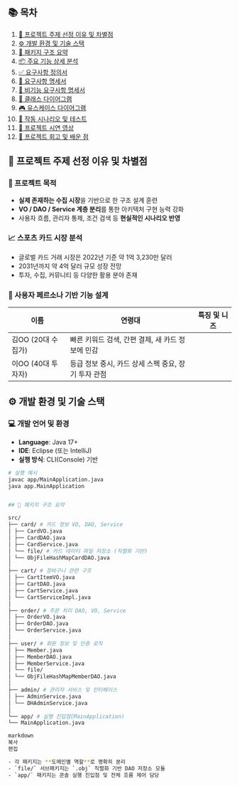 ## 📚 목차

1. [🧠 프로젝트 주제 선정 이유 및 차별점](#-프로젝트-주제-선정-이유-및-차별점)
2. [⚙️ 개발 환경 및 기술 스택](#-개발-환경-및-기술-스택)
3. [📁 패키지 구조 요약](#-패키지-구조-요약)
4. [📦 주요 기능 상세 분석](#-주요-기능-상세-분석)
5. [✅ 요구사항 정의서](#-요구사항-정의서)
6. [📝 요구사항 명세서](#-요구사항-명세서)
7. [🔐 비기능 요구사항 명세서](#-비기능-요구사항-명세서)
8. [🧬 클래스 다이어그램](#-클래스-다이어그램)
9. [🎮 유스케이스 다이어그램](#-유스케이스-다이어그램)
10. [🧪 작동 시나리오 및 테스트](#-작동-시나리오-및-테스트)
11. [🎥 프로젝트 시연 영상](#-프로젝트-시연-영상)
12. [💬 프로젝트 회고 및 배운 점](#-프로젝트-회고-및-배운-점)



## 🧠 프로젝트 주제 선정 이유 및 차별점

### 🎯 프로젝트 목적

- **실제 존재하는 수집 시장**을 기반으로 한 구조 설계 훈련  
- **VO / DAO / Service 계층 분리**를 통한 아키텍처 구현 능력 강화  
- 사용자 흐름, 관리자 통제, 조건 검색 등 **현실적인 시나리오 반영**

### 📈 스포츠 카드 시장 분석

- 글로벌 카드 거래 시장은 2022년 기준 약 1억 3,230만 달러  
- 2031년까지 약 4억 달러 규모 성장 전망  
- 투자, 수집, 커뮤니티 등 다양한 활용 분야 존재

### 🧍 사용자 페르소나 기반 기능 설계

| 이름 | 연령대 | 특징 및 니즈 |
|------|--------|---------------|
| 김OO (20대 수집가) | 빠른 키워드 검색, 간편 결제, 새 카드 정보에 민감 |
| 이OO (40대 투자자) | 등급 정보 중시, 카드 상세 스펙 중요, 장기 투자 관점 |

## ⚙️ 개발 환경 및 기술 스택

### 💻 개발 언어 및 환경

- **Language**: Java 17+
- **IDE**: Eclipse (또는 IntelliJ)
- **실행 방식**: CLI(Console) 기반

```bash
# 실행 예시
javac app/MainApplication.java
java app.MainApplication


## 📁 패키지 구조 요약

src/
├── card/ # 카드 정보 VO, DAO, Service
│ ├── CardVO.java
│ ├── CardDAO.java
│ ├── CardService.java
│ └── file/ # 카드 데이터 파일 저장소 (직렬화 기반)
│ └── ObjFileHashMapCardDAO.java
│
├── cart/ # 장바구니 관련 구조
│ ├── CartItemVO.java
│ ├── CartDAO.java
│ ├── CartService.java
│ └── CartServiceImpl.java
│
├── order/ # 주문 처리 DAO, VO, Service
│ ├── OrderVO.java
│ ├── OrderDAO.java
│ └── OrderService.java
│
├── user/ # 회원 정보 및 인증 로직
│ ├── Member.java
│ ├── MemberDAO.java
│ ├── MemberService.java
│ └── file/
│ └── ObjFileHashMapMemberDAO.java
│
├── admin/ # 관리자 서비스 및 인터페이스
│ ├── AdminService.java
│ └── DHAdminService.java
│
└── app/ # 실행 진입점(MainApplication)
└── MainApplication.java

markdown
복사
편집

- 각 패키지는 **도메인별 역할**로 명확히 분리
- `file/` 서브패키지는 `.obj` 직렬화 기반 DAO 저장소 모듈
- `app/` 패키지는 콘솔 실행 진입점 및 전체 흐름 제어 담당


